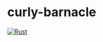 # curly-barnacle

[![Rust](https://github.com/RGGH/curly-barnacle/actions/workflows/rust.yml/badge.svg)](https://github.com/RGGH/curly-barnacle/actions/workflows/rust.yml)
